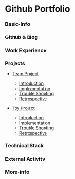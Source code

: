 # Github Portfolio

### Basic-Info

### Github & Blog

### Work Experience

### Projects

- [Team Project]()

  - [Introduction]()
  - [Implementation]()
  - [Trouble Shooting]()
  - [Retrospective]()

- [Toy Project]()
  - [Introduction]()
  - [Implementation]()
  - [Trouble Shooting]()
  - [Retrospective]()

### Technical Stack

### External Activity

### More-info
